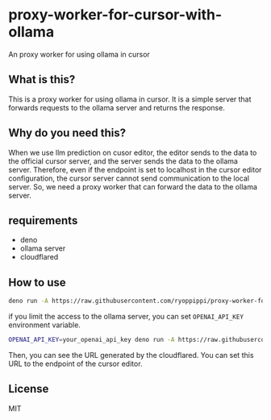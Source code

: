 # proxy-worker-for-cursor-with-ollama
An proxy worker for using ollama in cursor

## What is this?

This is a proxy worker for using ollama in cursor. It is a simple server that forwards requests to the ollama server and returns the response.

## Why do you need this?

When we use llm prediction on cusor editor, the editor sends to the data to the official cursor server, and the server sends the data to the ollama server. 
Therefore, even if the endpoint is set to localhost in the cursor editor configuration, the cursor server cannot send communication to the local server.
So, we need a proxy worker that can forward the data to the ollama server.

## requirements

- deno
- ollama server
- cloudflared

## How to use

```sh
deno run -A https://raw.githubusercontent.com/ryoppippi/proxy-worker-for-cursor-with-ollama/main/main.ts
```

if you limit the access to the ollama server, you can set `OPENAI_API_KEY` environment variable.

```sh
OPENAI_API_KEY=your_openai_api_key deno run -A https://raw.githubusercontent.com/ryoppippi/proxy-worker-for-cursor-with-ollama/main/main.ts
```

Then, you can see the URL generated by the cloudflared. You can set this URL to the endpoint of the cursor editor.

## License

MIT
